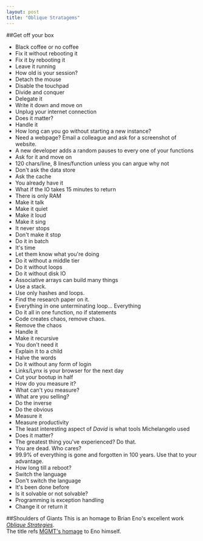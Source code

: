 ```yaml
---
layout: post
title: "Oblique Stratagems"
---
```

##Get off your box
* Black coffee or no coffee
* Fix it without rebooting it
* Fix it by rebooting it
* Leave it running
* How old is your session?
* Detach the mouse
* Disable the touchpad
* Divide and conquer
* Delegate it
* Write it down and move on
* Unplug your internet connection 
* Does it matter?
* Handle it
* How long can you go without starting a new instance?
* Need a webpage?  Email a colleague and ask for a screenshot of website.
* A new developer adds a random pauses to every one of your functions
* Ask for it and move on
* 120 chars/line, 8 lines/function unless you can argue why not
* Don't ask the data store
* Ask the cache
* You already have it
* What if the IO takes 15 minutes to return
* There is only RAM
* Make it talk
* Make it quiet
* Make it loud
* Make it sing
* It never stops
* Don't make it stop
* Do it in batch
* It's time
* Let them know what you're doing
* Do it without a middle tier
* Do it without loops
* Do it without disk IO
* Associative arrays can build many things
* Use a stack.
* Use only hashes and loops.
* Find the research paper on it.
* Everything in one unterminating loop... Everything
* Do it all in one function, no if statements
* Code creates chaos, remove chaos.
* Remove the chaos
* Handle it
* Make it recursive
* You don't need it
* Explain it to a child
* Halve the words
* Do it without any form of login
* Links/Lynx is your browser for the next day
* Cut your bootup in half
* How do you measure it?
* What can't you measure?
* What are you selling?
* Do the inverse
* Do the obvious
* Measure it
* Measure productivity
* The least interesting aspect of *David* is what tools Michelangelo used
* Does it matter?
* The greatest thing you've experienced?  Do that.
* You are dead.  Who cares?
* 99.9% of everything is gone and forgotten in 100 years.  Use that to your advantage.
* How long till a reboot?
* Switch the language
* Don't switch the language
* It's been done before
* Is it solvable or not solvable?
* Programming is exception handling
* Change it or return it



##Shoulders of Giants
This is an homage to Brian Eno's excellent work [*Oblique Strategies*](http://www.rtqe.net/ObliqueStrategies/).  
The title refs [MGMT's homage](http://www.youtube.com/watch?v=E7ISc-b-6CE#t=0m9s) to Eno himself.

